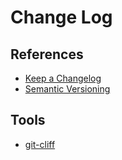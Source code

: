 # Change Log

## References

- [Keep a Changelog](https://keepachangelog.com)
- [Semantic Versioning](https://semver.org)

<!--
CHANGELOG.md

https://github.com/olivierlacan/keep-a-changelog
-->

## Tools

- [git-cliff](/git-cliff.md)
